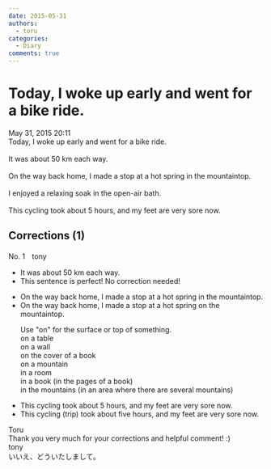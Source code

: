 ```yaml
---
date: 2015-05-31
authors:
  - toru
categories:
  - Diary
comments: true
---
```


# Today, I woke up early and went for a bike ride.
<div class="date">May 31, 2015 20:11</div>
<div id="post"><div id="body_show_ori">
Today, I woke up early and went for a bike ride.<br/><br/>It was about 50 km each way.<br/><br/>On the way back home, I made a stop at a hot spring in the mountaintop.<br/><br/>I enjoyed a relaxing soak in the open-air bath.<br/><br/>This cycling took about 5 hours, and my feet are very sore now.
</div></div>

<!-- more -->


## Corrections (1)
<div id="block"><div class="first_name"> No. 1　<span class="just_name">tony</span></div><div id="block2">
<ul class="correction_field">
<li class="incorrect">It was about 50 km each way.</li>
<li class="corrected perfect">This sentence is perfect! No correction needed!</li>
</ul>
<ul class="correction_field">
<li class="incorrect">On the way back home, I made a stop at a hot spring in the mountaintop.</li>
<li class="corrected correct">
On the way back home, I made a stop at a hot spring <span class="f_red">on</span> the mountaintop.
<p class="correction_comment">Use "on" for the surface or top of something.<br/>on a table<br/>on a wall<br/>on the cover of a book<br/>on a mountain<br/>in a room<br/>in a book (in the pages of a book)<br/>in the mountains (in an area where there are several mountains)</p>
</li>
</ul>
<ul class="correction_field">
<li class="incorrect">This cycling took about 5 hours, and my feet are very sore now.</li>
<li class="corrected correct">
This cycling (trip) took about <span class="f_blue">five</span> hours, and my feet are very sore now.
</li>
</ul>
</div><div class="name"><span class="just_name">Toru</span><br>
Thank you very much for your corrections and helpful comment! :)
</div>
<div class="name"><span class="just_name">tony</span><br>
いいえ、どういたしまして。
</div>
</div>

